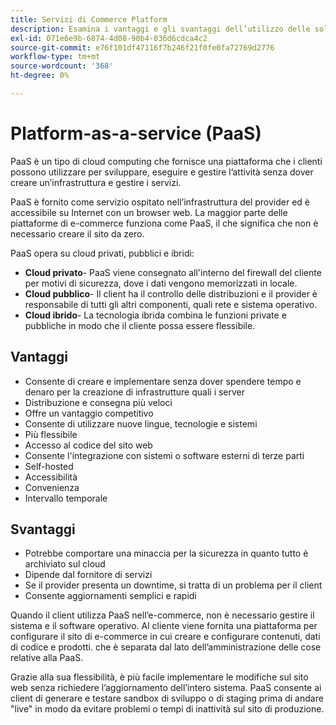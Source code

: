 ```yaml
---
title: Servizi di Commerce Platform
description: Esamina i vantaggi e gli svantaggi dell’utilizzo delle soluzioni PaaS per l’infrastruttura di hosting per determinare cosa è giusto per il progetto di e-commerce.
exl-id: 071e6e9b-6874-4d08-90b4-036d6cdca4c2
source-git-commit: e76f101df47116f7b246f21f0fe0fa72769d2776
workflow-type: tm+mt
source-wordcount: '368'
ht-degree: 0%

---
```


# Platform-as-a-service (PaaS)

PaaS è un tipo di cloud computing che fornisce una piattaforma che i clienti possono utilizzare per sviluppare, eseguire e gestire l’attività senza dover creare un’infrastruttura e gestire i servizi.

PaaS è fornito come servizio ospitato nell’infrastruttura del provider ed è accessibile su Internet con un browser web. La maggior parte delle piattaforme di e-commerce funziona come PaaS, il che significa che non è necessario creare il sito da zero.

PaaS opera su cloud privati, pubblici e ibridi:

- **Cloud privato**- PaaS viene consegnato all&#39;interno del firewall del cliente per motivi di sicurezza, dove i dati vengono memorizzati in locale.
- **Cloud pubblico**- Il client ha il controllo delle distribuzioni e il provider è responsabile di tutti gli altri componenti, quali rete e sistema operativo.
- **Cloud ibrido**- La tecnologia ibrida combina le funzioni private e pubbliche in modo che il cliente possa essere flessibile.

## Vantaggi

- Consente di creare e implementare senza dover spendere tempo e denaro per la creazione di infrastrutture quali i server
- Distribuzione e consegna più veloci
- Offre un vantaggio competitivo
- Consente di utilizzare nuove lingue, tecnologie e sistemi
- Più flessibile
- Accesso al codice del sito web
- Consente l&#39;integrazione con sistemi o software esterni di terze parti
- Self-hosted
- Accessibilità
- Convenienza
- Intervallo temporale

## Svantaggi

- Potrebbe comportare una minaccia per la sicurezza in quanto tutto è archiviato sul cloud
- Dipende dal fornitore di servizi
- Se il provider presenta un downtime, si tratta di un problema per il client
- Consente aggiornamenti semplici e rapidi

Quando il client utilizza PaaS nell’e-commerce, non è necessario gestire il sistema e il software operativo. Al cliente viene fornita una piattaforma per configurare il sito di e-commerce in cui creare e configurare contenuti, dati di codice e prodotti. che è separata dal lato dell’amministrazione delle cose relative alla PaaS.

Grazie alla sua flessibilità, è più facile implementare le modifiche sul sito web senza richiedere l’aggiornamento dell’intero sistema. PaaS consente ai client di generare e testare sandbox di sviluppo o di staging prima di andare &quot;live&quot; in modo da evitare problemi o tempi di inattività sul sito di produzione.
